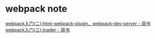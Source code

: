 
# webpack note

[webpack入门(二):html-webpack-plugin、webpack-dev-server - 简书](https://www.jianshu.com/p/33e3752be8e5)  
[webpack入门(三):loader - 简书](https://www.jianshu.com/p/2cb657eb83d6)